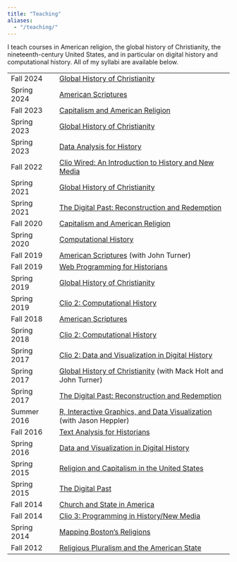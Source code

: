 ```yaml
---
title: "Teaching"
aliases:
  - "/teaching/"
---
```


I teach courses in American religion, the global history of Christianity, the nineteenth-century United States, and in particular on digital history and computational history. All of my syllabi are available below.

<table id="syllabus-list" class="date-list-table table table-borderless align-top">
  <tr><td class="semester">Fall 2024</td> <td><a href="https://canvas.gmu.edu/courses/25783/">Global History of Christianity</a></td></tr>
  <tr><td class="semester">Spring 2024</td> <td><a href="/courses/scriptures.2024">American Scriptures</a></td></tr>
  <tr><td class="semester">Fall 2023</td> <td><a href="/courses/capitalism.2023">Capitalism and American Religion</a></td></tr>
  <tr><td class="semester">Spring 2023</td> <td><a href="/courses/christianity.2023">Global History of Christianity</a></td></tr>
  <tr><td class="semester">Spring 2023</td> <td><a href="/courses/data.2023">Data Analysis for History</a></td></tr>
  <tr><td class="semester">Fall 2022</td> <td><a href="/courses/clio1.2022">Clio Wired: An Introduction to History and New Media</a></td></tr>
  <tr><td class="semester">Spring 2021</td> <td><a href="/courses/christianity.2021">Global History of Christianity</a></td></tr>
  <tr><td class="semester">Spring 2021</td> <td><a href="/courses/digital-past.2021">The Digital Past: Reconstruction and Redemption</a></td></tr>
  <tr><td class="semester">Fall 2020</td> <td><a href="/courses/capitalism.2020">Capitalism and American Religion</a></td></tr>
  <tr><td class="semester">Spring 2020</td> <td><a href="/courses/data.2020">Computational History</a></td></tr>
  <tr><td class="semester">Fall 2019</td> <td><a href="//files.lincolnmullen.com/american-scriptures.fall2019.pdf">American Scriptures</a> (with John Turner)</td></tr>
  <tr><td class="semester">Fall 2019</td> <td><a href="/courses/programming.2019/">Web Programming for Historians</a></td></tr>
  <tr><td class="semester">Spring 2019</td> <td><a href="/courses/christianity.2019/">Global History of Christianity</a></td></tr>
  <tr><td class="semester">Spring 2019</td> <td><a href="/courses/clio2.2019/">Clio 2: Computational History</a></td></tr>
  <tr><td class="semester">Fall 2018</td> <td><a href="/courses/scriptures.2018/">American Scriptures</a></td></tr>
  <tr><td class="semester">Spring 2018</td> <td><a href="/courses/clio2.2018/">Clio 2: Computational History</a></td></tr>
  <tr><td class="semester">Spring 2017</td> <td><a href="/courses/clio2.2017/">Clio 2: Data and Visualization in Digital History</a></td></tr>
  <tr><td class="semester">Spring 2017</td> <td><a href="//files.lincolnmullen.com/Global-History-Christianity.spring-2017.pdf">Global History of Christianity</a> (with Mack Holt and John Turner)</td></tr>
  <tr><td class="semester">Spring 2017</td> <td><a href="/courses/digital-past.2017/">The Digital Past: Reconstruction and Redemption</a></td></tr>
  <tr><td class="semester">Summer 2016</td> <td><a href="//files.lincolnmullen.com/Heppler_Mullen-DHSI.pdf">R, Interactive Graphics, and Data Visualization</a> (with Jason Heppler)</td></tr>
  <tr><td class="semester">Fall 2016</td> <td><a href="/courses/text-analysis.2016/">Text Analysis for Historians</a></td></tr>
  <tr><td class="semester">Spring 2016</td> <td><a href="/courses/data-dh.2016/">Data and Visualization in Digital History</a></td></tr>
  <tr><td class="semester">Spring 2015</td> <td><a href="/courses/religion-capitalism.2015/">Religion and Capitalism in the United States</a></td></tr>
  <tr><td class="semester">Spring 2015</td> <td><a href="/courses/digital-past-2015/">The Digital Past</a></td></tr>
  <tr><td class="semester">Fall 2014</td> <td><a href="/courses/church-state.2014/">Church and State in America</a></td></tr>
  <tr><td class="semester">Fall 2014</td> <td><a href="/courses/clio3.2014/">Clio 3: Programming in History/New Media</a></td></tr>
  <tr><td class="semester">Spring 2014</td> <td><a href="//files.lincolnmullen.com/religion-19c-dh.pdf">Mapping Boston&rsquo;s Religions</a></td></tr>
  <tr><td class="semester">Fall 2012</td> <td><a href="//files.lincolnmullen.com/religious-pluralism.syllabus.2012-fall.pdf">Religious Pluralism and the American State</a></td></tr>
</table>

